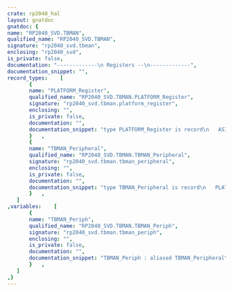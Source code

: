 ```yaml
---
crate: rp2040_hal
layout: gnatdoc
gnatdoc: {
name: "RP2040_SVD.TBMAN",
qualified_name: "RP2040_SVD.TBMAN",
signature: "rp2040_svd.tbman",
enclosing: "rp2040_svd",
is_private: false,
documentation: "-------------\n Registers --\n-------------",
documentation_snippet: "",
record_types:    [
       {
       name: "PLATFORM_Register",
       qualified_name: "RP2040_SVD.TBMAN.PLATFORM_Register",
       signature: "rp2040_svd.tbman.platform_register",
       enclosing: "",
       is_private: false,
       documentation: "",
       documentation_snippet: "type PLATFORM_Register is record\n   ASIC          : Boolean;\n   FPGA          : Boolean;\n   Reserved_2_31 : HAL.UInt30;\nend record\n  with Volatile_Full_Access, Object_Size => 32,\n       Bit_Order => System.Low_Order_First;",
       }   ,
       {
       name: "TBMAN_Peripheral",
       qualified_name: "RP2040_SVD.TBMAN.TBMAN_Peripheral",
       signature: "rp2040_svd.tbman.tbman_peripheral",
       enclosing: "",
       is_private: false,
       documentation: "",
       documentation_snippet: "type TBMAN_Peripheral is record\n   PLATFORM : aliased PLATFORM_Register;\nend record\n  with Volatile;",
       }   ,
   ]
,variables:    [
       {
       name: "TBMAN_Periph",
       qualified_name: "RP2040_SVD.TBMAN.TBMAN_Periph",
       signature: "rp2040_svd.tbman.tbman_periph",
       enclosing: "",
       is_private: false,
       documentation: "",
       documentation_snippet: "TBMAN_Periph : aliased TBMAN_Peripheral\n  with Import, Address => TBMAN_Base;",
       }   ,
   ]
,}
---
```

